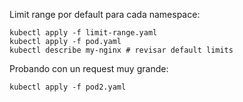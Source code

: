 Limit range por default para cada namespace:
```
kubectl apply -f limit-range.yaml
kubectl apply -f pod.yaml
kubectl describe my-nginx # revisar default limits
```

Probando con un request muy grande:
```
kubectl apply -f pod2.yaml
```
